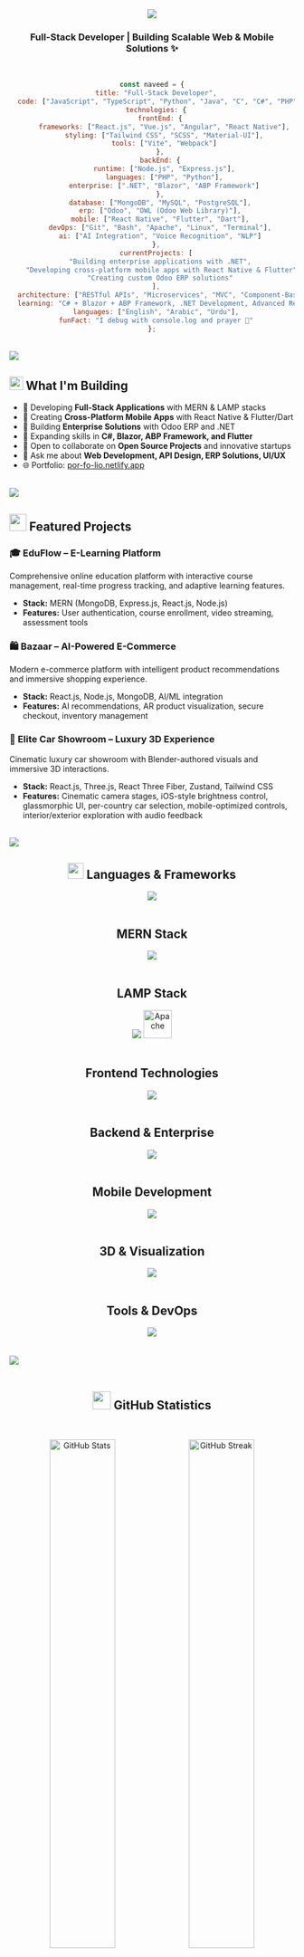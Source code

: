 <div align="center">
  <img src="https://capsule-render.vercel.app/api?type=waving&color=gradient&customColorList=12,14,19,20,24&height=200&section=header&text=Hi,%20I'm%20Naveed!%20👋&fontSize=50&fontAlignY=35&animation=twinkling"/>
</div>

<h3 align="center">Full-Stack Developer | Building Scalable Web & Mobile Solutions ✨</h3>

<br/>

<div align="center">
  
```javascript
const naveed = {
  title: "Full-Stack Developer",
  code: ["JavaScript", "TypeScript", "Python", "Java", "C", "C#", "PHP", "Dart"],
  technologies: {
    frontEnd: {
      frameworks: ["React.js", "Vue.js", "Angular", "React Native"],
      styling: ["Tailwind CSS", "SCSS", "Material-UI"],
      tools: ["Vite", "Webpack"]
    },
    backEnd: {
      runtime: ["Node.js", "Express.js"],
      languages: ["PHP", "Python"],
      enterprise: [".NET", "Blazor", "ABP Framework"]
    },
    database: ["MongoDB", "MySQL", "PostgreSQL"],
    erp: ["Odoo", "OWL (Odoo Web Library)"],
    mobile: ["React Native", "Flutter", "Dart"],
    devOps: ["Git", "Bash", "Apache", "Linux", "Terminal"],
    ai: ["AI Integration", "Voice Recognition", "NLP"]
  },
  currentProjects: [
    "Building enterprise applications with .NET",
    "Developing cross-platform mobile apps with React Native & Flutter",
    "Creating custom Odoo ERP solutions"
  ],
  architecture: ["RESTful APIs", "Microservices", "MVC", "Component-Based Design"],
  learning: "C# + Blazor + ABP Framework, .NET Development, Advanced React Native & Flutter",
  languages: ["English", "Arabic", "Urdu"],
  funFact: "I debug with console.log and prayer 🙏"
};
```

</div>

<br/>

<img src="https://user-images.githubusercontent.com/73097560/115834477-dbab4500-a447-11eb-908a-139a6edaec5c.gif">

<br/>

## <img src="https://media2.giphy.com/media/QssGEmpkyEOhBCb7e1/giphy.gif?cid=ecf05e47a0n3gi1bfqntqmob8g9aid1oyj2wr3ds3mg700bl&rid=giphy.gif" width="24px"> What I'm Building

- 🔭 Developing **Full-Stack Applications** with MERN & LAMP stacks
- 📱 Creating **Cross-Platform Mobile Apps** with React Native & Flutter/Dart
- 🏢 Building **Enterprise Solutions** with Odoo ERP and .NET
- 🌱 Expanding skills in **C#, Blazor, ABP Framework, and Flutter**
- 👯 Open to collaborate on **Open Source Projects** and innovative startups
- 💬 Ask me about **Web Development, API Design, ERP Solutions, UI/UX**
- 🌐 Portfolio: [por-fo-lio.netlify.app](https://por-fo-lio.netlify.app)

<br/>

<img src="https://user-images.githubusercontent.com/73097560/115834477-dbab4500-a447-11eb-908a-139a6edaec5c.gif">

<br/>

## <img src="https://media.giphy.com/media/iY8CRBdQXODJSCERIr/giphy.gif" width="30px"> Featured Projects

### 🎓 EduFlow – E-Learning Platform
Comprehensive online education platform with interactive course management, real-time progress tracking, and adaptive learning features.
- **Stack:** MERN (MongoDB, Express.js, React.js, Node.js)
- **Features:** User authentication, course enrollment, video streaming, assessment tools

### 🛍️ Bazaar – AI-Powered E-Commerce
Modern e-commerce platform with intelligent product recommendations and immersive shopping experience.
- **Stack:** React.js, Node.js, MongoDB, AI/ML integration
- **Features:** AI recommendations, AR product visualization, secure checkout, inventory management

### 🚗 Elite Car Showroom – Luxury 3D Experience
Cinematic luxury car showroom with Blender-authored visuals and immersive 3D interactions.
- **Stack:** React.js, Three.js, React Three Fiber, Zustand, Tailwind CSS
- **Features:** Cinematic camera stages, iOS-style brightness control, glassmorphic UI, per-country car selection, mobile-optimized controls, interior/exterior exploration with audio feedback

<br/>

<img src="https://user-images.githubusercontent.com/73097560/115834477-dbab4500-a447-11eb-908a-139a6edaec5c.gif">

<br/>

<h2 align="center"><img src="https://media2.giphy.com/media/QssGEmpkyEOhBCb7e1/giphy.gif?cid=ecf05e47a0n3gi1bfqntqmob8g9aid1oyj2wr3ds3mg700bl&rid=giphy.gif" width="28px"> Languages & Frameworks</h2>

<div align="center">
    <img src="https://skillicons.dev/icons?i=javascript,typescript,python,java,c,cs,php,dart" />
</div>

<br/>

<h2 align="center">MERN Stack</h2>

<div align="center">
    <img src="https://skillicons.dev/icons?i=mongodb,express,react,nodejs" />
</div>

<br/>

<h2 align="center">LAMP Stack</h2>

<div align="center">
    <img src="https://skillicons.dev/icons?i=linux,mysql,php" />
    <img height="50" src="https://www.vectorlogo.zone/logos/apache/apache-official.svg" alt="Apache"/>
</div>

<br/>

<h2 align="center">Frontend Technologies</h2>

<div align="center">
    <img src="https://skillicons.dev/icons?i=html,css,tailwind,sass,react,vue,angular,vite" />
</div>

<br/>

<h2 align="center">Backend & Enterprise</h2>

<div align="center">
    <img src="https://skillicons.dev/icons?i=nodejs,express,php,python,dotnet,cs,postgres,mongodb" />
</div>

<br/>

<h2 align="center">Mobile Development</h2>

<div align="center">
    <img src="https://skillicons.dev/icons?i=react,flutter,dart,firebase" />
</div>

<br/>

<h2 align="center">3D & Visualization</h2>

<div align="center">
    <img src="https://skillicons.dev/icons?i=threejs,blender" />
</div>

<br/>

<h2 align="center">Tools & DevOps</h2>

<div align="center">
    <img src="https://skillicons.dev/icons?i=git,github,linux,bash,vscode,postman,figma,webpack" />
</div>

<br/>
<br/>

<img src="https://user-images.githubusercontent.com/73097560/115834477-dbab4500-a447-11eb-908a-139a6edaec5c.gif">

<br/>
<br/>

<h2 align="center"><img src="https://media.giphy.com/media/iY8CRBdQXODJSCERIr/giphy.gif" width="32px"> GitHub Statistics</h2>

<br/>

<p align="center">
  <img width="48%" src="https://github-readme-stats.vercel.app/api?username=naveed-gung&show_icons=true&theme=tokyonight&hide_border=true&count_private=true" alt="GitHub Stats" />
  <img width="48%" src="https://github-readme-streak-stats.herokuapp.com/?user=naveed-gung&theme=tokyonight&hide_border=true" alt="GitHub Streak" />
</p>

<br/>
<br/>

<p align="center">
  <img width="40%" src="https://github-readme-stats.vercel.app/api/top-langs/?username=naveed-gung&layout=compact&theme=tokyonight&hide_border=true&langs_count=8" alt="Top Languages"/>
</p>

<br/>
<br/>

<img src="https://user-images.githubusercontent.com/73097560/115834477-dbab4500-a447-11eb-908a-139a6edaec5c.gif">

<br/>
<br/>

<h2 align="center">🎯 Core Competencies</h2>

<br/>

<div align="center">

| **Domain** | **Skills** |
|:---:|:---|
| **Web Development** | Full-Stack Development (MERN & LAMP), RESTful API Design, Microservices Architecture |
| **Mobile Development** | React Native, Flutter/Dart, Cross-Platform Solutions |
| **Enterprise Solutions** | .NET, C#, Blazor, ABP Framework, Odoo ERP |
| **Frontend Frameworks** | React, Vue, Angular, Responsive UI/UX |
| **3D & Visualization** | Three.js, React Three Fiber, Blender Integration |
| **Database** | MongoDB, MySQL, PostgreSQL, Database Optimization |
| **AI/ML** | AI Integration, Voice Recognition, NLP |
| **DevOps** | Git, Linux, Bash, Agile Methodologies |
| **Languages** | English, Arabic, Urdu (Multilingual Development) |

</div>

<br/>
<br/>

<img src="https://user-images.githubusercontent.com/73097560/115834477-dbab4500-a447-11eb-908a-139a6edaec5c.gif">

<br/>
<br/>

<h2 align="center">🌐 Connect With Me</h2>

<br/>

<div align="center">
  <a href="https://www.linkedin.com/in/naveed-sohail-gung-285645310" target="_blank">
    <img src="https://img.shields.io/badge/LinkedIn-0077B5?style=for-the-badge&logo=linkedin&logoColor=white&style=flat-square" alt="LinkedIn" height="40"/>
  </a>
  &nbsp;&nbsp;&nbsp;
  <a href="https://www.instagram.com/naveed._.gung" target="_blank">
    <img src="https://img.shields.io/badge/Instagram-E4405F?style=for-the-badge&logo=instagram&logoColor=white&style=flat-square" alt="Instagram" height="40"/>
  </a>
  &nbsp;&nbsp;&nbsp;
  <a href="https://por-fo-lio.netlify.app" target="_blank">
    <img src="https://img.shields.io/badge/Portfolio-000000?style=for-the-badge&logo=netlify&logoColor=white&style=flat-square" alt="Portfolio" height="40"/>
  </a>
  &nbsp;&nbsp;&nbsp;
  <a href="mailto:naveedsohailg@gmail.com">
    <img src="https://img.shields.io/badge/Email-D14836?style=for-the-badge&logo=gmail&logoColor=white&style=flat-square" alt="Email" height="40"/>
  </a>
</div>

<br/>
<br/>

<img src="https://user-images.githubusercontent.com/73097560/115834477-dbab4500-a447-11eb-908a-139a6edaec5c.gif">

<br/>
<br/>

<div align="center">
  
  **💼 Open to opportunities in Full-Stack Development, Mobile Development, and Enterprise Solutions**
  
  *"Writing code that makes a difference, one commit at a time"*
  
</div>

<br/>

<div align="center">
  <img src="https://capsule-render.vercel.app/api?type=waving&color=gradient&customColorList=12,14,19,20,24&height=100&section=footer"/>
</div>
